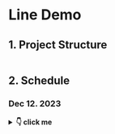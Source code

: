 # Line Demo

## 1. Project Structure

```
```



## 2. Schedule

### Dec 12. 2023

<details> <summary> <b>👇 click me </b></summary>

#### 1.1 整理聊天记录

每个人整理两个2个助理的聊天记录

格式:

```python
AI: 内容
User: 聊天内容
# 去除图片和聊天表情的符号，纯文本
```

每一天的聊天内容空行分隔开

如果可行的话可以写一个脚本处理更好

#### 1.2 Prompt测试

访问 http://13.56.166.103/ (注意不是https) 可以在线测试prompt,不过还有很多bug可能用起来比较麻烦

用法:

```python
# 左下角API Setting选择模型并输入你的OpenAI Key，调节temperature
# 目前GPT-3.5-turbo有bug，选择别的模型就行

# 输入Character Name和Character的设定并在左下角Create Character

# 如果遇到bug，F12开发者工具->Application->Local Storage->Clear Local Storage->重新访问上面链接
# 目前删除Character时可能会遇到bug，后面我会修一下
```

Example:

![image-20231212194215964](./images/website1.png)

![image-20231212194300555](./images/website2.png)

建议把这本书第2-3章快速过一遍，更好的写prompt

https://weread.qq.com/book-detail?type=1&senderVid=6727677&v=4cc32520813ab8230g015373

#### 1.3 开发日志

请根据 [日志模版](./Development Log/template.md) 在`Development Log`文件夹下创建日志文件夹

Example

```
├── Development Log
│   ├── Jeffrey You.md
│   ├── xxx.md
│   ├── xxx.md
```





</details>  





